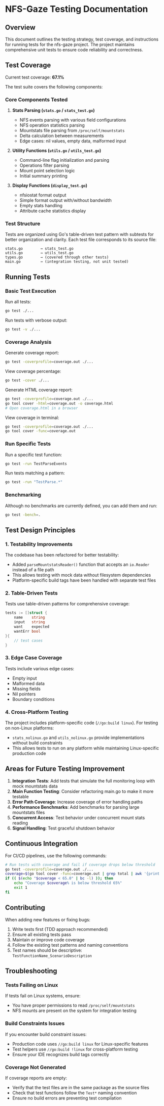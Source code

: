 # NFS-Gaze Testing Documentation

## Overview

This document outlines the testing strategy, test coverage, and instructions for running tests for the nfs-gaze project. The project maintains comprehensive unit tests to ensure code reliability and correctness.

## Test Coverage

Current test coverage: **67.1%**

The test suite covers the following components:

### Core Components Tested

1. **Stats Parsing (`stats.go` / `stats_test.go`)**
   - NFS events parsing with various field configurations
   - NFS operation statistics parsing
   - Mountstats file parsing from `/proc/self/mountstats`
   - Delta calculation between measurements
   - Edge cases: nil values, empty data, malformed input

2. **Utility Functions (`utils.go` / `utils_test.go`)**
   - Command-line flag initialization and parsing
   - Operations filter parsing
   - Mount point selection logic
   - Initial summary printing

3. **Display Functions (`display_test.go`)**
   - nfsiostat format output
   - Simple format output with/without bandwidth
   - Empty stats handling
   - Attribute cache statistics display

### Test Structure

Tests are organized using Go's table-driven test pattern with subtests for better organization and clarity. Each test file corresponds to its source file:

```
stats.go        → stats_test.go
utils.go        → utils_test.go
types.go        → (covered through other tests)
main.go         → (integration testing, not unit tested)
```

## Running Tests

### Basic Test Execution

Run all tests:
```bash
go test ./...
```

Run tests with verbose output:
```bash
go test -v ./...
```

### Coverage Analysis

Generate coverage report:
```bash
go test -coverprofile=coverage.out ./...
```

View coverage percentage:
```bash
go test -cover ./...
```

Generate HTML coverage report:
```bash
go test -coverprofile=coverage.out ./...
go tool cover -html=coverage.out -o coverage.html
# Open coverage.html in a browser
```

View coverage in terminal:
```bash
go test -coverprofile=coverage.out ./...
go tool cover -func=coverage.out
```

### Run Specific Tests

Run a specific test function:
```bash
go test -run TestParseEvents
```

Run tests matching a pattern:
```bash
go test -run "TestParse.*"
```

### Benchmarking

Although no benchmarks are currently defined, you can add them and run:
```bash
go test -bench=.
```

## Test Design Principles

### 1. Testability Improvements

The codebase has been refactored for better testability:
- Added `parseMountstatsReader()` function that accepts an `io.Reader` instead of a file path
- This allows testing with mock data without filesystem dependencies
- Platform-specific build tags have been handled with separate test files

### 2. Table-Driven Tests

Tests use table-driven patterns for comprehensive coverage:
```go
tests := []struct {
    name    string
    input   string
    want    expected
    wantErr bool
}{
    // test cases
}
```

### 3. Edge Case Coverage

Tests include various edge cases:
- Empty input
- Malformed data
- Missing fields
- Nil pointers
- Boundary conditions

### 4. Cross-Platform Testing

The project includes platform-specific code (`//go:build linux`). For testing on non-Linux platforms:
- `stats_nolinux.go` and `utils_nolinux.go` provide implementations without build constraints
- This allows tests to run on any platform while maintaining Linux-specific production code

## Areas for Future Testing Improvement

1. **Integration Tests**: Add tests that simulate the full monitoring loop with mock mountstats data
2. **Main Function Testing**: Consider refactoring main.go to make it more testable
3. **Error Path Coverage**: Increase coverage of error handling paths
4. **Performance Benchmarks**: Add benchmarks for parsing large mountstats files
5. **Concurrent Access**: Test behavior under concurrent mount stats reading
6. **Signal Handling**: Test graceful shutdown behavior

## Continuous Integration

For CI/CD pipelines, use the following commands:

```bash
# Run tests with coverage and fail if coverage drops below threshold
go test -coverprofile=coverage.out ./...
coverage=$(go tool cover -func=coverage.out | grep total | awk '{print $3}' | sed 's/%//')
if (( $(echo "$coverage < 65.0" | bc -l) )); then
    echo "Coverage $coverage% is below threshold 65%"
    exit 1
fi
```

## Contributing

When adding new features or fixing bugs:

1. Write tests first (TDD approach recommended)
2. Ensure all existing tests pass
3. Maintain or improve code coverage
4. Follow the existing test patterns and naming conventions
5. Test names should be descriptive: `TestFunctionName_ScenarioDescription`

## Troubleshooting

### Tests Failing on Linux

If tests fail on Linux systems, ensure:
- You have proper permissions to read `/proc/self/mountstats`
- NFS mounts are present on the system for integration testing

### Build Constraints Issues

If you encounter build constraint issues:
- Production code uses `//go:build linux` for Linux-specific features
- Test helpers use `//go:build !linux` for cross-platform testing
- Ensure your IDE recognizes build tags correctly

### Coverage Not Generated

If coverage reports are empty:
- Verify that the test files are in the same package as the source files
- Check that test functions follow the `Test*` naming convention
- Ensure no build errors are preventing test compilation
